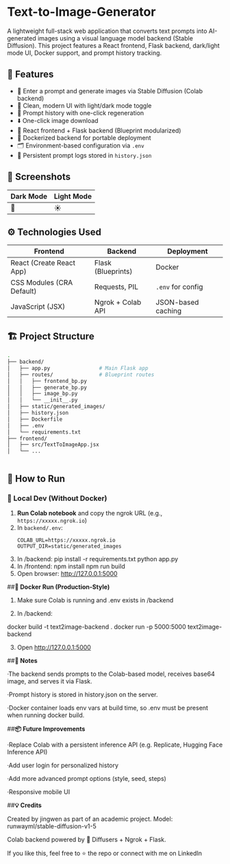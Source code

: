 # Text-to-Image-Generator
A lightweight full-stack web application that converts text prompts into AI-generated images using a visual language model backend (Stable Diffusion).   This project features a React frontend, Flask backend, dark/light mode UI, Docker support, and prompt history tracking.


## 🌟 Features

- 🧠 Enter a prompt and generate images via Stable Diffusion (Colab backend)
- 🎨 Clean, modern UI with light/dark mode toggle
- 📜 Prompt history with one-click regeneration
- ⬇️ One-click image download
- 🧊 React frontend + Flask backend (Blueprint modularized)
- 🐳 Dockerized backend for portable deployment
- 🗂️ Environment-based configuration via `.env`
- 📝 Persistent prompt logs stored in `history.json`



## 📸 Screenshots

| Dark Mode | Light Mode |
|-----------|------------|
| 🌙 | ☀|



## ⚙️ Technologies Used

| Frontend                    | Backend            | Deployment |
|----------------------------|--------------------|------------|
| React (Create React App)   | Flask (Blueprints) | Docker     |
| CSS Modules (CRA Default)  | Requests, PIL      | `.env` for config |
| JavaScript (JSX)           | Ngrok + Colab API  | JSON-based caching |




## 🏗️ Project Structure

```bash
.
├── backend/
│   ├── app.py                # Main Flask app
│   ├── routes/               # Blueprint routes
│   │   ├── frontend_bp.py
│   │   ├── generate_bp.py
│   │   ├── image_bp.py
│   │   └── __init__.py
│   ├── static/generated_images/
│   ├── history.json
│   ├── Dockerfile
│   ├── .env
│   └── requirements.txt
├── frontend/
│   ├── src/TextToImageApp.jsx
│   └── ...



```


## 🚀 How to Run

### 🧪 Local Dev (Without Docker)

1. **Run Colab notebook** and copy the ngrok URL (e.g., `https://xxxxx.ngrok.io`)
2. In `backend/.env`:
   ```env
   COLAB_URL=https://xxxxx.ngrok.io
   OUTPUT_DIR=static/generated_images
3. In /backend:
pip install -r requirements.txt
python app.py
4. In /frontend:
npm install
npm run build
5. Open browser: http://127.0.0.1:5000


##**🐳 Docker Run (Production-Style)**

1. Make sure Colab is running and .env exists in /backend

2. In /backend:

docker build -t text2image-backend .
docker run -p 5000:5000 text2image-backend

3. Open http://127.0.0.1:5000


##**🧠 Notes**

·The backend sends prompts to the Colab-based model, receives base64 image, and serves it via Flask.

·Prompt history is stored in history.json on the server.

·Docker container loads env vars at build time, so .env must be present when running docker build.


##**📦 Future Improvements**

 ·Replace Colab with a persistent inference API (e.g. Replicate, Hugging Face Inference API)

 ·Add user login for personalized history

 ·Add more advanced prompt options (style, seed, steps)

 ·Responsive mobile UI

 
##**💡 Credits**

Created by jingwen as part of an academic project.
Model: runwayml/stable-diffusion-v1-5

Colab backend powered by 🤗 Diffusers + Ngrok + Flask.

If you like this, feel free to ⭐️ the repo or connect with me on LinkedIn
